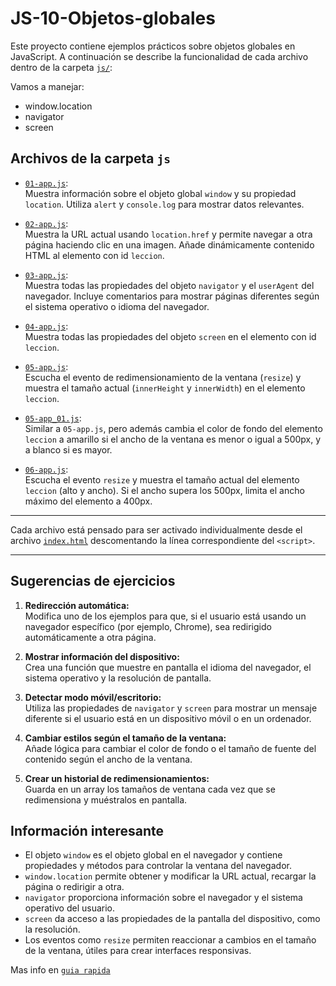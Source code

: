 # JS-10-Objetos-globales

Este proyecto contiene ejemplos prácticos sobre objetos globales en JavaScript. A continuación se describe la funcionalidad de cada archivo dentro de la carpeta [`js/`](js):

Vamos a manejar:

- window.location
- navigator
- screen

## Archivos de la carpeta `js`

- [`01-app.js`](js/01-app.js):  
  Muestra información sobre el objeto global `window` y su propiedad `location`. Utiliza `alert` y `console.log` para mostrar datos relevantes.

- [`02-app.js`](js/02-app.js):  
  Muestra la URL actual usando `location.href` y permite navegar a otra página haciendo clic en una imagen. Añade dinámicamente contenido HTML al elemento con id `leccion`.

- [`03-app.js`](js/03-app.js):  
  Muestra todas las propiedades del objeto `navigator` y el `userAgent` del navegador. Incluye comentarios para mostrar páginas diferentes según el sistema operativo o idioma del navegador.

- [`04-app.js`](js/04-app.js):  
  Muestra todas las propiedades del objeto `screen` en el elemento con id `leccion`.

- [`05-app.js`](js/05-app.js):  
  Escucha el evento de redimensionamiento de la ventana (`resize`) y muestra el tamaño actual (`innerHeight` y `innerWidth`) en el elemento `leccion`.

- [`05-app_01.js`](js/05-app_01.js):  
  Similar a `05-app.js`, pero además cambia el color de fondo del elemento `leccion` a amarillo si el ancho de la ventana es menor o igual a 500px, y a blanco si es mayor.

- [`06-app.js`](js/06-app.js):  
  Escucha el evento `resize` y muestra el tamaño actual del elemento `leccion` (alto y ancho). Si el ancho supera los 500px, limita el ancho máximo del elemento a 400px.

---

Cada archivo está pensado para ser activado individualmente desde el archivo [`index.html`](index.html) descomentando la línea correspondiente del `<script>`.

---

## Sugerencias de ejercicios

1. **Redirección automática:**  
   Modifica uno de los ejemplos para que, si el usuario está usando un navegador específico (por ejemplo, Chrome), sea redirigido automáticamente a otra página.

2. **Mostrar información del dispositivo:**  
   Crea una función que muestre en pantalla el idioma del navegador, el sistema operativo y la resolución de pantalla.

3. **Detectar modo móvil/escritorio:**  
   Utiliza las propiedades de `navigator` y `screen` para mostrar un mensaje diferente si el usuario está en un dispositivo móvil o en un ordenador.

4. **Cambiar estilos según el tamaño de la ventana:**  
   Añade lógica para cambiar el color de fondo o el tamaño de fuente del contenido según el ancho de la ventana.

5. **Crear un historial de redimensionamientos:**  
   Guarda en un array los tamaños de ventana cada vez que se redimensiona y muéstralos en pantalla.

## Información interesante

- El objeto `window` es el objeto global en el navegador y contiene propiedades y métodos para controlar la ventana del navegador.
- `window.location` permite obtener y modificar la URL actual, recargar la página o redirigir a otra.
- `navigator` proporciona información sobre el navegador y el sistema operativo del usuario.
- `screen` da acceso a las propiedades de la pantalla del dispositivo, como la resolución.
- Los eventos como `resize` permiten reaccionar a cambios en el tamaño de la ventana, útiles para crear interfaces responsivas.

Mas info en [`guia rapida`]('https://github.com/albertomozo/HTML-guias/blob/main/guias/JS/js__navigator_screen_location.md')
